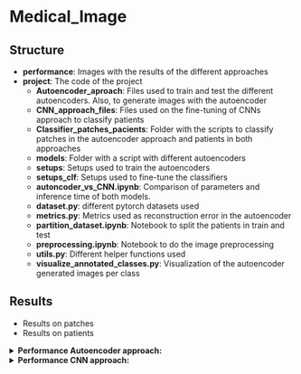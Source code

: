 # Medical_Image
## Structure
- **performance**: Images with the results of the different approaches
- **project**: The code of the project
  - **Autoencoder_aproach**: Files used to train and test the different autoencoders. Also, to generate images with the autoencoder
  - **CNN_approach_files**: Files used on the fine-tuning of CNNs approach to classify patients
  - **Classifier_patches_pacients**: Folder with the scripts to classify patches in the autoencoder approach and patients in both approaches
  - **models**: Folder with a script with different autoencoders
  - **setups**: Setups used to train the autoencoders
  - **setups_clf**: Setups used to fine-tune the classifiers
  - **autoncoder_vs_CNN.ipynb**: Comparison of parameters and inference time of both models.
  - **dataset.py**: different pytorch datasets used
  - **metrics.py**: Metrics used as reconstruction error in the autoencoder
  - **partition_dataset.ipynb**: Notebook to split the patients in train and test
  - **preprocessing.ipynb**: Notebook to do the image preprocessing 
  - **utils.py**: Different helper functions used
  - **visualize_annotated_classes.py**: Visualization of the autoencoder generated images per class
    
## Results
- Results on patches
- Results on patients

<details close>
<summary><b>Performance Autoencoder approach:</b></summary>

### Patch classification 
![Performance](performance/Autoencoder-patches.png)

### Patient classification
![Performance](performance/Autoencoder-3classes.png)
![Performance](performance/Autoencoder-2classes.png)



</details>

<details close>
<summary><b>Performance CNN approach:</b></summary>

### Patch classification 
![Performance](performance/CNN-patches.png)

### Patient classification
![Performance](performance/CNN-3classes.png)
![Performance](performance/CNN-2classes.png)

</details>

&nbsp;
